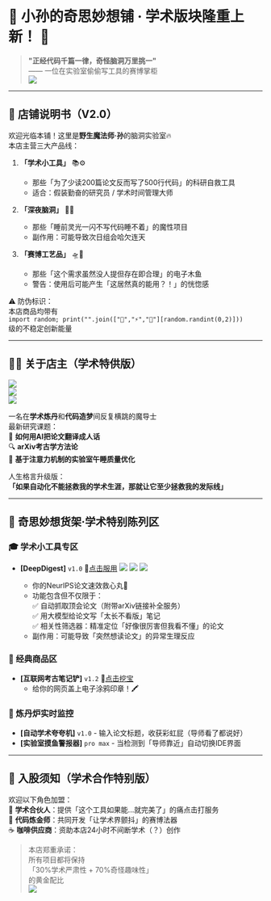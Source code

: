 # 🎩 小孙的奇思妙想铺 · 学术版块隆重上新！ 🎉

> **"正经代码千篇一律，奇怪脑洞万里挑一"**  
> —— 一位在实验室偷偷写工具的赛博掌柜  
> ![](https://img.shields.io/badge/今日上新-学术小工具!-brightgreen)  

---

## 📜 店铺说明书（V2.0）

欢迎光临本铺！这里是**野生魔法师·孙**的脑洞实验室🔥  
本店主营三大产品线：  

1. **「学术小工具」** 📚⚙️  
   - 那些「为了少读200篇论文反而写了500行代码」的科研自救工具  
   - 适合：假装勤奋的研究员 / 学术时间管理大师  

2. **「深夜脑洞」** 🌌💡  
   - 那些「睡前灵光一闪不写代码睡不着」的魔性项目  
   - 副作用：可能导致次日组会哈欠连天  

3. **「赛博工艺品」** 🛸🤖  
   - 那些「这个需求虽然没人提但存在即合理」的电子木鱼  
   - 警告：使用后可能产生「这居然真的能用？！」的恍惚感  

⚠️ 防伪标识：  
本店商品均带有  
`import random; print("".join(["🤯","⚡","🔮"][random.randint(0,2)]))`  
级的不稳定创新能量  

---

## 👨🔬 关于店主（学术特供版）

![](https://img.shields.io/badge/学术纯度-35%25-red)  
![](https://img.shields.io/badge/脑洞浓度-350%25-blueviolet)  
![](https://img.shields.io/badge/咖啡因耐受-800mg/day-black)  

一名在**学术炼丹**和**代码造梦**间反复横跳的魔导士  
最新研究课题：  
🦉 **如何用AI把论文翻译成人话**  
🔍 **arXiv考古学方法论**  
🎸 **基于注意力机制的实验室午睡质量优化**  

人生格言升级版：  
**「如果自动化不能拯救我的学术生涯，那就让它至少拯救我的发际线」**

---

## 🛒 奇思妙想货架·学术特别陈列区

### 🎓 学术小工具专区
- **[DeepDigest]** `v1.0` 🔗[点击服用](https://github.com/yanjies/DeepDigest)
![](https://img.shields.io/badge/学术工具-DeepDigest-blue)
![](https://img.shields.io/badge/风味-严谨の幽默-ff69b4)
![](https://img.shields.io/badge/维护状态-积极摸鱼-yellow)

  - 你的NeurIPS论文速效救心丸💊  
  - 功能包含但不仅限于：  
    ✅ 自动抓取顶会论文（附带arXiv链接补全服务）  
    ✅ 用大模型给论文写「太长不看版」笔记  
    ✅ 相关性筛选器：精准定位「好像很厉害但我看不懂」的论文  
  - 副作用：可能导致「突然想读论文」的异常生理反应  

### 🎯 经典商品区
- **[互联网考古笔记铲]** `v1.2` 🔗[点击挖宝](https://github.com/yanjies/web-annotator)  
  - 给你的网页盖上电子涂鸦印章！🖍️  

### 🔮 炼丹炉实时监控
- **[自动学术夸夸机]** `v1.0` - 输入论文标题，收获彩虹屁（导师看了都说好）  
- **[实验室摸鱼警报器]** `pro max` - 当检测到「导师靠近」自动切换IDE界面  

---

## 🤝 入股须知（学术合作特别版）

欢迎以下角色加盟：  
🔬 **学术合伙人**：提供「这个工具如果能...就完美了」的痛点击打服务  
👾 **代码炼金师**：共同开发「让学术界颤抖」的赛博法器  
☕ **咖啡供应商**：资助本店24小时不间断学术（？）创作  

> 本店郑重承诺：  
> 所有项目都将保持  
> 「30%学术严肃性 + 70%奇怪趣味性」  
> 的黄金配比  
> ![](https://img.shields.io/badge/代码可读性-薛定谔的猫-orange)
